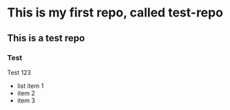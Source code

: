 # This is my first repo, called test-repo
## This is a test repo
### Test
Test 123
* list item 1
* item 2
* item 3
